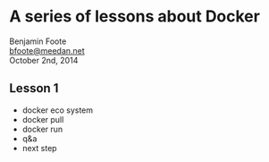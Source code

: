 
# A series of lessons about Docker

Benjamin Foote  
bfoote@meedan.net  
October 2nd, 2014


## Lesson 1

   - docker eco system
   - docker pull
   - docker run
   - q&a
   - next step